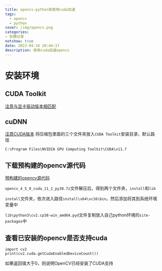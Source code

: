 ```yaml
---
title: opencv-python库使用cuda加速
tags:
  - opencv
  - python
cover: /img/opencv.png
categories:
- 折腾记录
notshow: true
date: 2023-04-16 20:44:17
description: 使用cuda加速opencv
---
```

# 安装环境
## CUDA Toolkit
[注意与显卡驱动版本相匹配](https://developer.nvidia.com/cuda-toolkit-archive)
## cuDNN
[注意CUDA版本](https://developer.nvidia.com/rdp/cudnn-archive)
将压缩包里面的三个文件夹放入`CUDA Toolkit`安装目录，默认路径
```
C:\Program Files\NVIDIA GPU Computing Toolkit\CUDA\v11.7
```
## 下载预构建的opencv源代码
[预构建的opencv源代码](https://jamesbowley.co.uk/downloads/#OpenCV4.5.0)

`opencv_4_5_0_cuda_11_1_py38.7z`文件解压后，得到两个文件夹，`install`和`lib`

`install`文件夹，依次进入路径`install\x64\vc16\bin`，然后添加将其到系统环境变量中

`lib\python3\cv2.cp38-win_amd64.pyd`文件复制放入自己python环境的`site-packages`中

## 查看已安装的opencv是否支持cuda
```
import cv2
print(cv2.cuda.getCudaEnabledDeviceCount())
```
如果返回值大于0，则说明OpenCV已经安装了CUDA支持
